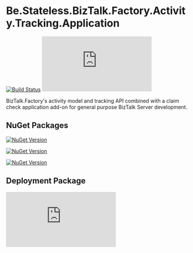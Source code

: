 ﻿# Be.Stateless.BizTalk.Factory.Activity.Tracking.Application

[![Build Status](https://dev.azure.com/icraftsoftware/be.stateless/_apis/build/status/Be.Stateless.BizTalk.Factory.Activity.Tracking.Application%20Manual%20Release?branchName=master)](https://dev.azure.com/icraftsoftware/be.stateless/_build/latest?definitionId=76&branchName=master)
[![GitHub Release](https://img.shields.io/github/v/release/icraftsoftware/Be.Stateless.BizTalk.Factory.Activity.Tracking.Application?label=Release)](https://github.com/icraftsoftware/Be.Stateless.BizTalk.Factory.Activity.Tracking.Application/releases/latest)

BizTalk.Factory's activity model and tracking API combined with a claim check application add-on for general purpose BizTalk Server development.

## NuGet Packages

[![NuGet Version](https://img.shields.io/nuget/v/Be.Stateless.BizTalk.Factory.Activity.Tracking.Application.svg?label=Be.Stateless.BizTalk.Factory.Activity.Tracking.Application&style=flat)](https://www.nuget.org/packages/Be.Stateless.BizTalk.Factory.Activity.Tracking.Application/)

[![NuGet Version](https://img.shields.io/nuget/v/Be.Stateless.BizTalk.Claim.Check.Maps.svg?label=Be.Stateless.BizTalk.Claim.Check.Maps&style=flat)](https://www.nuget.org/packages/Be.Stateless.BizTalk.Claim.Check.Maps/)

[![NuGet Version](https://img.shields.io/nuget/v/Be.Stateless.BizTalk.Claim.Check.Schemas.svg?label=Be.Stateless.BizTalk.Claim.Check.Schemas&style=flat)](https://www.nuget.org/packages/Be.Stateless.BizTalk.Claim.Check.Schemas/)

## Deployment Package

[![Deployment Package](https://img.shields.io/github/v/release/icraftsoftware/Be.Stateless.BizTalk.Factory.Activity.Tracking.Application?label=Be.Stateless.BizTalk.Factory.Activity.Tracking.Application.Deployment.zip&style=flat)](https://github.com/icraftsoftware/Be.Stateless.BizTalk.Factory.Activity.Tracking.Application/releases/latest/download/Be.Stateless.BizTalk.Factory.Activity.Tracking.Application.Deployment.zip)
